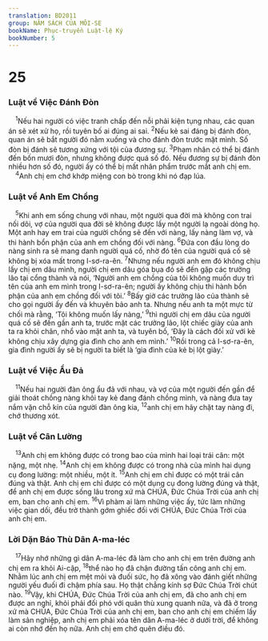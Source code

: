 ```yaml
---
translation: BD2011
group: NĂM SÁCH CỦA MÔI-SE
bookName: Phục-truyền Luật-lệ Ký 
bookNumber: 5
---
```


<div class="title"><h1>25</h1><h3>Luật về Việc Ðánh Ðòn</h3></div>
<span class="verse phu_25_1"> <sup>1</sup>Nếu hai người có việc tranh chấp đến nỗi phải kiện tụng nhau, các quan án sẽ xét xử họ, rồi tuyên bố ai đúng ai sai. </span>
<span class="verse phu_25_2"><sup>2</sup>Nếu kẻ sai đáng bị đánh đòn, quan án sẽ bắt người đó nằm xuống và cho đánh đòn trước mặt mình. Số đòn bị đánh sẽ tương xứng với tội của đương sự. </span>
<span class="verse phu_25_3"><sup>3</sup>Phạm nhân có thể bị đánh đến bốn mươi đòn, nhưng không được quá số đó. Nếu đương sự bị đánh đòn nhiều hơn số đó, người ấy có thể bị mất nhân phẩm trước mắt anh chị em.<br/></span>
<span class="verse phu_25_4"> <sup>4</sup>Anh chị em chớ khớp miệng con bò trong khi nó đạp lúa.<br/></span>
<div class="title"><h3>Luật về Anh Em Chồng</h3></div>
<span class="verse phu_25_5"> <sup>5</sup>Khi anh em sống chung với nhau, một người qua đời mà không con trai nối dõi, vợ của người qua đời sẽ không được lấy một người lạ ngoài dòng họ. Một anh hay em trai của người chồng sẽ đến với nàng, lấy nàng làm vợ, và thi hành bổn phận của anh em chồng đối với nàng. </span>
<span class="verse phu_25_6"><sup>6</sup>Ðứa con đầu lòng do nàng sinh ra sẽ mang danh người quá cố, nhờ đó tên của người quá cố sẽ không bị xóa mất trong I-sơ-ra-ên. </span>
<span class="verse phu_25_7"><sup>7</sup>Nhưng nếu người anh em đó không chịu lấy chị em dâu mình, người chị em dâu góa bụa đó sẽ đến gặp các trưởng lão tại cổng thành và nói, ‘Người anh em chồng của tôi không muốn duy trì tên của anh em mình trong I-sơ-ra-ên; người ấy không chịu thi hành bổn phận của anh em chồng đối với tôi.’ </span>
<span class="verse phu_25_8"><sup>8</sup>Bấy giờ các trưởng lão của thành sẽ cho gọi người ấy đến và khuyên bảo anh ta. Nhưng nếu anh ta một mực từ chối mà rằng, ‘Tôi không muốn lấy nàng,’ </span>
<span class="verse phu_25_9"><sup>9</sup>thì người chị em dâu của người quá cố sẽ đến gần anh ta, trước mặt các trưởng lão, lột chiếc giày của anh ta ra khỏi chân, nhổ vào mặt anh ta, và tuyên bố, ‘Ðây là cách đối xử với kẻ không chịu xây dựng gia đình cho anh em mình.’ </span>
<span class="verse phu_25_10"><sup>10</sup>Rồi trong cả I-sơ-ra-ên, gia đình người ấy sẽ bị người ta biết là ‘gia đình của kẻ bị lột giày.’<br/></span>
<div class="title"><h3>Luật về Việc Ẩu Ðả</h3></div>
<span class="verse phu_25_11"> <sup>11</sup>Nếu hai người đàn ông ẩu đả với nhau, và vợ của một người đến gần để giải thoát chồng nàng khỏi tay kẻ đang đánh chồng mình, và nàng đưa tay nắm vặn chỗ kín của người đàn ông kia, </span>
<span class="verse phu_25_12"><sup>12</sup>anh chị em hãy chặt tay nàng đi, chớ thương xót.<br/></span>
<div class="title"><h3>Luật về Cân Lường</h3></div>
<span class="verse phu_25_13"> <sup>13</sup>Anh chị em không được có trong bao của mình hai loại trái cân: một nặng, một nhẹ. </span>
<span class="verse phu_25_14"><sup>14</sup>Anh chị em không được có trong nhà của mình hai dụng cụ đong lường: một nhiều, một ít. </span>
<span class="verse phu_25_15"><sup>15</sup>Anh chị em chỉ được có một trái cân đúng và thật. Anh chị em chỉ được có một dụng cụ đong lường đúng và thật, để anh chị em được sống lâu trong xứ mà CHÚA, Ðức Chúa Trời của anh chị em, ban cho anh chị em. </span>
<span class="verse phu_25_16"><sup>16</sup>Vì phàm ai làm những việc ấy, tức làm những việc gian dối, đều trở thành gớm ghiếc đối với CHÚA, Ðức Chúa Trời của anh chị em.<br/></span>
<div class="title"><h3>Lời Dặn Báo Thù Dân A-ma-léc</h3></div>
<span class="verse phu_25_17"> <sup>17</sup>Hãy nhớ những gì dân A-ma-léc đã làm cho anh chị em trên đường anh chị em ra khỏi Ai-cập, </span>
<span class="verse phu_25_18"><sup>18</sup>thể nào họ đã chận đường tấn công anh chị em. Nhằm lúc anh chị em mệt mỏi và đuối sức, họ đã xông vào đánh giết những người yếu đuối đi chậm phía sau. Họ thật chẳng kính sợ Ðức Chúa Trời chút nào. </span>
<span class="verse phu_25_19"><sup>19</sup>Vậy, khi CHÚA, Ðức Chúa Trời của anh chị em, đã cho anh chị em được an nghỉ, khỏi phải đối phó với quân thù xung quanh nữa, và đã ở trong xứ mà CHÚA, Ðức Chúa Trời của anh chị em, ban cho anh chị em chiếm lấy làm sản nghiệp, anh chị em phải xóa tên dân A-ma-léc ở dưới trời, để không ai còn nhớ đến họ nữa. Anh chị em chớ quên điều đó.<br/></span>
